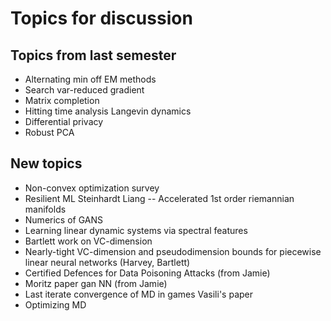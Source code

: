 # Topics for discussion

## Topics from last semester

- Alternating min off EM methods
- Search var-reduced gradient
- Matrix completion
- Hitting time analysis Langevin dynamics
- Differential privacy
- Robust PCA

## New topics

- Non-convex optimization survey
- Resilient ML Steinhardt Liang -- Accelerated 1st order riemannian manifolds
- Numerics of GANS
- Learning linear dynamic systems via spectral features
- Bartlett work on VC-dimension
- Nearly-tight VC-dimension and pseudodimension bounds for piecewise linear neural networks (Harvey, Bartlett)
- Certified Defences for Data Poisoning Attacks (from Jamie)
- Moritz paper gan NN (from Jamie)
- Last iterate convergence of MD in games Vasili's paper
- Optimizing MD
